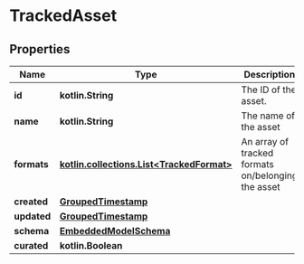 
# TrackedAsset

## Properties
Name | Type | Description | Notes
------------ | ------------- | ------------- | -------------
**id** | **kotlin.String** | The ID of the asset. | 
**name** | **kotlin.String** | The name of the asset | 
**formats** | [**kotlin.collections.List&lt;TrackedFormat&gt;**](TrackedFormat) | An array of tracked formats on/belonging the asset | 
**created** | [**GroupedTimestamp**](GroupedTimestamp) |  | 
**updated** | [**GroupedTimestamp**](GroupedTimestamp) |  | 
**schema** | [**EmbeddedModelSchema**](EmbeddedModelSchema) |  |  [optional]
**curated** | **kotlin.Boolean** |  |  [optional]



